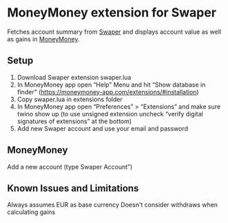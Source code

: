 # MoneyMoney extension for Swaper
Fetches account summary from [Swaper](https://swaper.com/) and displays account value as well as gains in [MoneyMoney](https://moneymoney-app.com/).

## Setup
1. Download Swaper extension swaper.lua
2. In MoneyMoney app open “Help” Menu and hit “Show database in finder” (https://moneymoney-app.com/extensions/#installation)
3. Copy swaper.lua in extensions folder
4. In MoneyMoney app open “Preferences” > “Extensions” and make sure twino show up (to use unsigned extension uncheck “verify digital signatures of extensions” at the bottom)
5. Add new Swaper account and use your email and password

## MoneyMoney
Add a new account (type Swaper Account”)

## Known Issues and Limitations
Always assumes EUR as base currency
Doesn't consider withdraws when calculating gains
